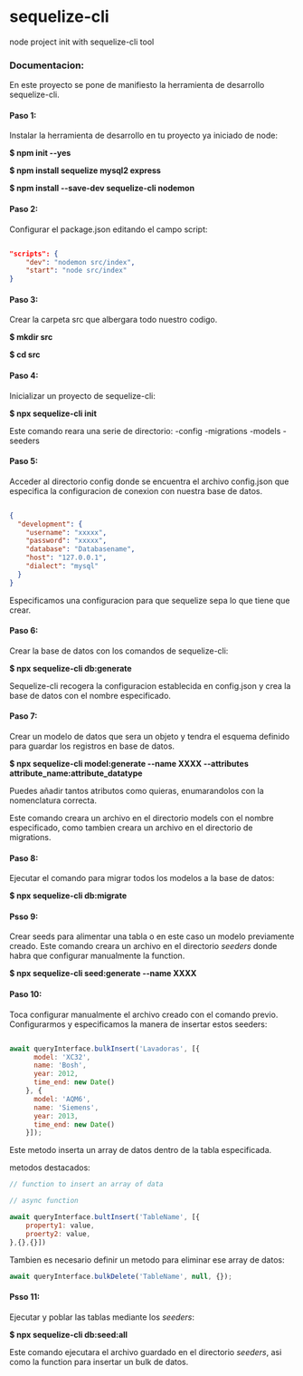 # sequelize-cli
node project init with sequelize-cli tool
### Documentacion:

En este proyecto se pone de manifiesto la herramienta de desarrollo sequelize-cli.

#### Paso 1:

Instalar la herramienta de desarrollo en tu proyecto ya iniciado de node:

__$ npm init --yes__

__$ npm install sequelize mysql2 express__

__$ npm install --save-dev sequelize-cli nodemon__

#### Paso 2:

Configurar el package.json editando el campo script:

```json

"scripts": {
    "dev": "nodemon src/index",
    "start": "node src/index"
}


```

#### Paso 3:

Crear la carpeta src que albergara todo nuestro codigo.

__$ mkdir src__

__$ cd src__

#### Paso 4:

Inicializar un proyecto de sequelize-cli:

__$ npx sequelize-cli init__

Este comando reara una serie de directorio:
-config
-migrations
-models
-seeders

#### Paso 5:

Acceder al directorio config donde se encuentra el archivo config.json que especifica la configuracion de conexion con nuestra base de datos.

```json

{
  "development": {
    "username": "xxxxx",
    "password": "xxxxx",
    "database": "Databasename",
    "host": "127.0.0.1",
    "dialect": "mysql"
  }
}


```

Especificamos una configuracion para que sequelize sepa lo que tiene que crear.

#### Paso 6: 

Crear la base de datos con los comandos de sequelize-cli:

__$ npx sequelize-cli db:generate__

Sequelize-cli recogera la configuracion establecida en config.json y crea la base de datos con el nombre especificado.

#### Paso 7:

Crear un modelo de datos que sera un objeto y tendra el esquema definido para guardar los registros en base de datos.

__$ npx sequelize-cli model:generate --name XXXX --attributes attribute_name:attribute_datatype__

Puedes añadir tantos atributos como quieras, enumarandolos con la nomenclatura correcta.

Este comando creara un archivo en el directorio models con el nombre especificado, como tambien creara un archivo en el directorio de migrations.


#### Paso 8: 

Ejecutar el comando para migrar todos los modelos a la base de datos:

__$ npx sequelize-cli db:migrate__

#### Psso 9:

Crear seeds para alimentar una tabla o en este caso un modelo previamente creado. Este comando creara un archivo en el directorio _seeders_ donde habra que configurar manualmente la function.

__$ npx sequelize-cli seed:generate --name XXXX__

#### Paso 10:

Toca configurar manualmente el archivo creado con el comando previo. Configurarmos y especificamos la manera de insertar estos seeders:

```js

await queryInterface.bulkInsert('Lavadoras', [{
      model: 'XC32',
      name: 'Bosh',
      year: 2012,
      time_end: new Date()
    }, {
      model: 'AQM6',
      name: 'Siemens',
      year: 2013,
      time_end: new Date()
    }]);

```

Este metodo inserta un array de datos dentro de la tabla especificada. 

metodos destacados:
```js
// function to insert an array of data

// async function

await queryInterface.bultInsert('TableName', [{
    property1: value,
    proerty2: value,
},{},{}])

```

Tambien es necesario definir un metodo para eliminar ese array de datos:

```js
await queryInterface.bulkDelete('TableName', null, {});

```

#### Psso 11:

Ejecutar y poblar las tablas mediante los _seeders_:

__$ npx sequelize-cli db:seed:all__

Este comando ejecutara el archivo guardado en el directorio _seeders_, asi como la function para insertar un bulk de datos.

